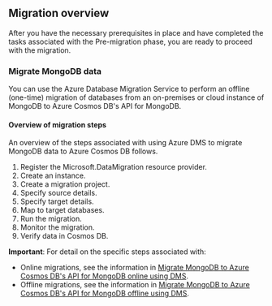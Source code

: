 ## Migration overview

After you have the necessary prerequisites in place and have completed the tasks associated with the Pre-migration phase, you are ready to proceed with the migration. 

### Migrate MongoDB data

You can use the Azure Database Migration Service to perform an offline (one-time) migration of databases from an on-premises or cloud instance of MongoDB to Azure Cosmos DB's API for MongoDB.

#### Overview of migration steps

An overview of the steps associated with using Azure DMS to migrate MongoDB data to Azure Cosmos DB follows.

1. Register the Microsoft.DataMigration resource provider.
2. Create an instance.
3. Create a migration project.
4. Specify source details.
5. Specify target details.
6. Map to target databases.
7. Run the migration.
8. Monitor the migration.
9. Verify data in Cosmos DB.

**Important**: For detail on the specific steps associated with:
* Online migrations, see the information in [Migrate MongoDB to Azure Cosmos DB's API for MongoDB online using DMS](https://docs.microsoft.com/en-us/azure/dms/tutorial-mongodb-cosmos-db-online#register-the-microsoftdatamigration-resource-provider).
* Offline migrations, see the information in [Migrate MongoDB to Azure Cosmos DB's API for MongoDB offline using DMS](https://docs.microsoft.com/en-us/azure/dms/tutorial-mongodb-cosmos-db#register-the-microsoftdatamigration-resource-provider).
